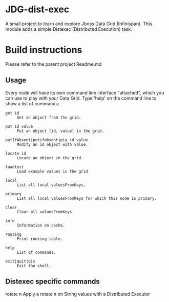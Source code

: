 JDG-dist-exec
==============

A small project to learn and explore Jboss Data Grid (Infinispan).
This module adds a simple Distexec (Distributed Execution) task.

Build instructions
==================

Please refer to the parent project Readme.md

Usage
-----

Every node will have its own command line interface "attached", which you can use to play with your Data Grid.
Type 'help' on the command line to show a list of commands:

```shell
get id
     Get an object from the grid.

put id value
     Put an object (id, value) in the grid.

putIfAbsent|putifabsent|pia id value
     Modify an id object with value.

locate id
     Locate an object in the grid.

loadtest
     Load example values in the grid

local
     List all local valuesFromKeys.

primary
     List all local valuesFromKeys for which this node is primary.

clear
     Clear all valuesFromKeys.

info
     Information on cache.

routing
     Print routing table.

help
     List of commands.

exit|quit|q|x
     Exit the shell.
```

Distexec specific commands
--------------------------

rotate n
     Apply a rotate n on String values with a Distributed Executor
